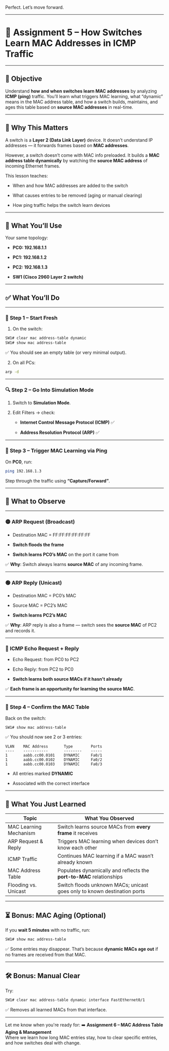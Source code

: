 Perfect. Let’s move forward.

---

# 🧾 Assignment 5 – **How Switches Learn MAC Addresses in ICMP Traffic**

---

## 🎯 **Objective**

Understand **how and when switches learn MAC addresses** by analyzing **ICMP (ping)** traffic. You’ll learn what triggers MAC learning, what “dynamic” means in the MAC address table, and how a switch builds, maintains, and ages this table based on **source MAC addresses** in real-time.

---

## 🧠 **Why This Matters**

A switch is a **Layer 2 (Data Link Layer)** device. It doesn’t understand IP addresses — it forwards frames based on **MAC addresses**.

However, a switch doesn’t come with MAC info preloaded. It builds a **MAC address table dynamically** by watching the **source MAC address** of incoming Ethernet frames.

This lesson teaches:

- When and how MAC addresses are added to the switch
    
- What causes entries to be removed (aging or manual clearing)
    
- How ping traffic helps the switch learn devices
    

---

## 🧰 **What You’ll Use**

Your same topology:

- **PC0: 192.168.1.1**
    
- **PC1: 192.168.1.2**
    
- **PC2: 192.168.1.3**
    
- **SW1 (Cisco 2960 Layer 2 switch)**
    

---

## ✅ **What You’ll Do**

---

### 🔧 Step 1 – Start Fresh

1. On the switch:
    

```bash
SW1# clear mac address-table dynamic
SW1# show mac address-table
```

✅ You should see an empty table (or very minimal output).

2. On all PCs:
    

```bash
arp -d
```

---

### 🔍 Step 2 – Go Into Simulation Mode

1. Switch to **Simulation Mode**.
    
2. Edit Filters → check:
    
    - **Internet Control Message Protocol (ICMP)** ✅
        
    - **Address Resolution Protocol (ARP)** ✅
        

---

### 🧪 Step 3 – Trigger MAC Learning via Ping

On **PC0**, run:

```bash
ping 192.168.1.3
```

Step through the traffic using **“Capture/Forward”**.

---

## 🔬 What to Observe

---

### 🟡 **ARP Request** (Broadcast)

- Destination MAC = FF:FF:FF:FF:FF:FF
    
- **Switch floods the frame**
    
- **Switch learns PC0’s MAC** on the port it came from
    

✅ **Why**: Switch always learns **source MAC** of any incoming frame.

---

### 🟢 **ARP Reply** (Unicast)

- Destination MAC = PC0’s MAC
    
- Source MAC = PC2’s MAC
    
- **Switch learns PC2’s MAC**
    

✅ **Why**: ARP reply is also a frame — switch sees the **source MAC** of PC2 and records it.

---

### 🔵 **ICMP Echo Request + Reply**

- Echo Request: from PC0 to PC2
    
- Echo Reply: from PC2 to PC0
    
- **Switch learns both source MACs if it hasn't already**
    

✅ **Each frame is an opportunity for learning the source MAC**.

---

### 📄 Step 4 – Confirm the MAC Table

Back on the switch:

```bash
SW1# show mac address-table
```

✅ You should now see 2 or 3 entries:

```
VLAN    MAC Address       Type        Ports
----    -----------       --------    -----
1       aabb.cc00.0101    DYNAMIC     Fa0/1
1       aabb.cc00.0102    DYNAMIC     Fa0/2
1       aabb.cc00.0103    DYNAMIC     Fa0/3
```

- All entries marked **DYNAMIC**
    
- Associated with the correct interface
    

---

## 📘 What You Just Learned

|Topic|What You Observed|
|---|---|
|MAC Learning Mechanism|Switch learns source MACs from **every frame** it receives|
|ARP Request & Reply|Triggers MAC learning when devices don’t know each other|
|ICMP Traffic|Continues MAC learning if a MAC wasn’t already known|
|MAC Address Table|Populates dynamically and reflects the **port-to-MAC** relationships|
|Flooding vs. Unicast|Switch floods unknown MACs; unicast goes only to known destination ports|

---

## ⏳ Bonus: MAC Aging (Optional)

If you **wait 5 minutes** with no traffic, run:

```bash
SW1# show mac address-table
```

✅ Some entries may disappear. That’s because **dynamic MACs age out** if no frames are received from that MAC.

---

## 🛠 Bonus: Manual Clear

Try:

```bash
SW1# clear mac address-table dynamic interface FastEthernet0/1
```

✅ Removes all learned MACs from that interface.

---

Let me know when you're ready for: ➡️ **Assignment 6 – MAC Address Table Aging & Management**  
Where we learn how long MAC entries stay, how to clear specific entries, and how switches deal with change.